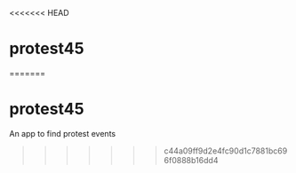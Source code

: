 <<<<<<< HEAD
# protest45
=======
# protest45
An app to find protest events
>>>>>>> c44a09ff9d2e4fc90d1c7881bc696f0888b16dd4
